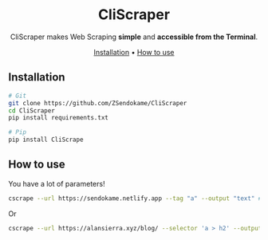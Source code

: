 <div align="center">

# CliScraper

CliScraper makes Web Scraping **simple** and **accessible from the Terminal**.

[Installation](#Installation) •
[How to use](#How-to-use)
</div>

## Installation
```sh
# Git
git clone https://github.com/ZSendokame/CliScraper
cd CliScraper
pip install requirements.txt

# Pip
pip install CliScrape
```

## How to use
You have a lot of parameters!
```sh
cscrape --url https://sendokame.netlify.app --tag "a" --output "text" # <- You can select the attributes of BS4. 
```
Or
```sh
cscrape --url https://alansierra.xyz/blog/ --selector 'a > h2' --output text
```